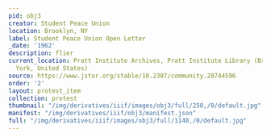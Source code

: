```yaml
---
pid: obj3
creator: Student Peace Union
location: Brooklyn, NY
label: Student Peace Union Open Letter
_date: '1962'
description: flier
current_location: Pratt Institute Archives, Pratt Institute Library (Brooklyn, New
  York, United States)
source: https://www.jstor.org/stable/10.2307/community.28744596
order: '2'
layout: protest_item
collection: protest
thumbnail: "/img/derivatives/iiif/images/obj3/full/250,/0/default.jpg"
manifest: "/img/derivatives/iiif/obj3/manifest.json"
full: "/img/derivatives/iiif/images/obj3/full/1140,/0/default.jpg"
---
```


